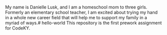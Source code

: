 My name is Danielle Lusk, and I am a homeschool mom to three girls. Formerly an elementary school teacher, I am excited about trying my hand in a whole new career field that will help me to support my family in a myriad of ways.# hello-world
This repository is the first prework assignment for CodeKY. 
